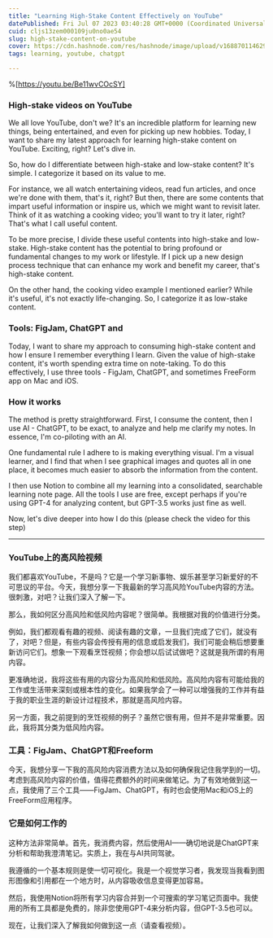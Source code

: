 ```yaml
---
title: "Learning High-Stake Content Effectively on YouTube"
datePublished: Fri Jul 07 2023 03:40:28 GMT+0000 (Coordinated Universal Time)
cuid: cljs13zem000109ju0no0ae54
slug: high-stake-content-on-youtube
cover: https://cdn.hashnode.com/res/hashnode/image/upload/v1688701146294/bc33eb63-96f5-484b-be56-dc9905b10d46.jpeg
tags: learning, youtube, chatgpt

---
```


%[https://youtu.be/Be11wvCOcSY] 

### High-stake videos on YouTube

We all love YouTube, don't we? It's an incredible platform for learning new things, being entertained, and even for picking up new hobbies. Today, I want to share my latest approach for learning high-stake content on YouTube. Exciting, right? Let's dive in.

So, how do I differentiate between high-stake and low-stake content? It's simple. I categorize it based on its value to me.

For instance, we all watch entertaining videos, read fun articles, and once we're done with them, that's it, right? But then, there are some contents that impart useful information or inspire us, which we might want to revisit later. Think of it as watching a cooking video; you'll want to try it later, right? That's what I call useful content.

To be more precise, I divide these useful contents into high-stake and low-stake. High-stake content has the potential to bring profound or fundamental changes to my work or lifestyle. If I pick up a new design process technique that can enhance my work and benefit my career, that's high-stake content.

On the other hand, the cooking video example I mentioned earlier? While it's useful, it's not exactly life-changing. So, I categorize it as low-stake content.

### Tools: FigJam, ChatGPT and

Today, I want to share my approach to consuming high-stake content and how I ensure I remember everything I learn. Given the value of high-stake content, it's worth spending extra time on note-taking. To do this effectively, I use three tools - FigJam, ChatGPT, and sometimes FreeForm app on Mac and iOS.

### How it works

The method is pretty straightforward. First, I consume the content, then I use AI - ChatGPT, to be exact, to analyze and help me clarify my notes. In essence, I'm co-piloting with an AI.

One fundamental rule I adhere to is making everything visual. I'm a visual learner, and I find that when I see graphical images and quotes all in one place, it becomes much easier to absorb the information from the content.

I then use Notion to combine all my learning into a consolidated, searchable learning note page. All the tools I use are free, except perhaps if you're using GPT-4 for analyzing content, but GPT-3.5 works just fine as well.

Now, let's dive deeper into how I do this (please check the video for this step)

---

### YouTube上的高风险视频

我们都喜欢YouTube，不是吗？它是一个学习新事物、娱乐甚至学习新爱好的不可思议的平台。今天，我想分享一下我最新的学习高风险YouTube内容的方法。很刺激，对吧？让我们深入了解一下。

那么，我如何区分高风险和低风险内容呢？很简单。我根据对我的价值进行分类。

例如，我们都观看有趣的视频、阅读有趣的文章，一旦我们完成了它们，就没有了，对吧？但是，有些内容会传授有用的信息或启发我们，我们可能会稍后想要重新访问它们。想象一下观看烹饪视频；你会想以后试试做吧？这就是我所谓的有用内容。

更准确地说，我将这些有用的内容分为高风险和低风险。高风险内容有可能给我的工作或生活带来深刻或根本性的变化。如果我学会了一种可以增强我的工作并有益于我的职业生涯的新设计过程技术，那就是高风险内容。

另一方面，我之前提到的烹饪视频的例子？虽然它很有用，但并不是非常重要。因此，我将其分类为低风险内容。

### 工具：FigJam、ChatGPT和Freeform

今天，我想分享一下我的高风险内容消费方法以及如何确保我记住我学到的一切。考虑到高风险内容的价值，值得花费额外的时间来做笔记。为了有效地做到这一点，我使用了三个工具——FigJam、ChatGPT，有时也会使用Mac和iOS上的FreeForm应用程序。

### 它是如何工作的

这种方法非常简单。首先，我消费内容，然后使用AI——确切地说是ChatGPT来分析和帮助我澄清笔记。实质上，我在与AI共同驾驶。

我遵循的一个基本规则是使一切可视化。我是一个视觉学习者，我发现当我看到图形图像和引用都在一个地方时，从内容吸收信息变得更加容易。

然后，我使用Notion将所有学习内容合并到一个可搜索的学习笔记页面中。我使用的所有工具都是免费的，除非您使用GPT-4来分析内容，但GPT-3.5也可以。

现在，让我们深入了解我如何做到这一点（请查看视频）。